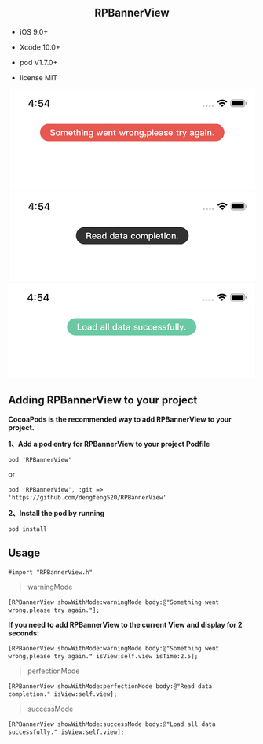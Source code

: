 <h2><center>RPBannerView</center></h2>

* iOS 9.0+

* Xcode 10.0+

* pod V1.7.0+

* license MIT

![demo1](https://github.com/dengfeng520/RPBannerView/blob/master/demo2.png?raw=true)
![demo2](https://github.com/dengfeng520/RPBannerView/blob/master/demo1.png?raw=true)
![demo3](https://github.com/dengfeng520/RPBannerView/blob/master/demo3.png?raw=true)

<h2>Adding RPBannerView to your project</h2>

**CocoaPods is the recommended way to add RPBannerView to your project.**

**1、Add a pod entry for RPBannerView to your project Podfile**

```
pod 'RPBannerView'
```
or

```
pod 'RPBannerView', :git => 'https://github.com/dengfeng520/RPBannerView'
```

**2、Install the pod by running**

```
pod install
```
<h2>Usage</h2>

```
#import "RPBannerView.h"
```

> warningMode

```
[RPBannerView showWithMode:warningMode body:@"Something went wrong,please try again."];
```
**If you need to add RPBannerView to the current View and display for 2 seconds:**

```
[RPBannerView showWithMode:warningMode body:@"Something went wrong,please try again." isView:self.view isTime:2.5];
```
> perfectionMode

```
[RPBannerView showWithMode:perfectionMode body:@"Read data completion." isView:self.view];
```
>successMode

```
[RPBannerView showWithMode:successMode body:@"Load all data successfully." isView:self.view];
```